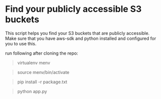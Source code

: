Find your publicly accessible S3 buckets
========================================

This script helps you find your S3 buckets that are publicly accessible. Make sure that you have aws-sdk and python installed and configured for you to use this.

run following after cloning the repo:

>virtualenv menv

>source menv/bin/activate

>pip install -r package.txt

>python app.py
